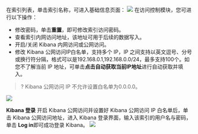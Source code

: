 在索引列表，单击索引名称，可进入基础信息页面：
![](https://qcloudimg.tencent-cloud.cn/raw/262a3aaccce0f2abba71fea57b5069e7.png)
在访问控制模块，您可进行以下操作：
- 修改密码，单击**重置**，即可修改索引访问密码。
- 查看索引内网访问地址，该地址可用于后续的数据写入。
- 开启/关闭 Kibana 内网访问或公网访问。
- 修改 Kibana 公网访问IP白名单，支持多个 IP，IP 之间支持以英文逗号、分号或换行符分隔，格式可以是192.168.0.1,192.168.0.0/24，最多支持100个。如您不了解当前 IP 地址，可单击**点击自动获取当前IP地址**进行自动获取并填入。
>? Kibana 公网访问 IP 不允许设置白名单为0.0.0.0。

![](https://qcloudimg.tencent-cloud.cn/raw/f122094adfa6b42d8da37a5fcd284729.png)

**Kibana 登录**
开启 Kibana 公网访问并设置好 Kibana 公网访问 IP 白名单后，单击 Kibana 公网访问地址，进入 Kibana 登录界面，输入该索引的用户名与密码，单击 **Log in**即可成功登录 Kibana。
![](https://qcloudimg.tencent-cloud.cn/raw/1eb88877fdf2c59712922465f6310dab.png)

